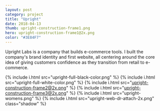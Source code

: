 ```yaml
---
layout: post
category: project
title: "Upright"
date: 2018-04-13
thumb: upright-construction-frame1.png
hero: upright-construction-frame1@2x.png
color: "#3E84F7"
---
```


Upright Labs is a company that builds e-commerce tools. I built the company's brand identity and first website, all centering around the core idea of giving customers confidence as they transition from retail to e-commerce.

{% include i.html src="upright-full-black-color.png" %}
{% include i.html src="upright-full-white-color.png" %}
{% include i.html src="upright-construction-frame2@2x.png" %}
{% include i.html src="upright-construction-frame3@2x.png" %}
{% include i.html src="upright-womens.png" %}
{% include i.html src="upright-web-dr-attach-2x.png" class="shadow" %}
